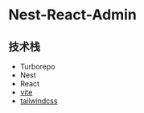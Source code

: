 # Nest-React-Admin

## 技术栈

- Turborepo
- Nest
- React
- [vite](https://cn.vitejs.dev)
- [tailwindcss](https://tailwindcss.com)
